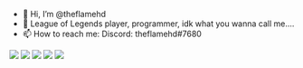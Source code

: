 - 👋 Hi, I’m @theflamehd
- 👀 League of Legends player, programmer, idk what you wanna call me....
- 📫 How to reach me: Discord: theflamehd#7680

![](https://github-profile-summary-cards.vercel.app/api/cards/profile-details?username=theflamehd&theme=github_dark)
![](https://github-profile-summary-cards.vercel.app/api/cards/repos-per-language?username=theflamehd&theme=github_dark)
![](https://github-profile-summary-cards.vercel.app/api/cards/most-commit-language?username=theflamehd&theme=github_dark)
![](https://github-profile-summary-cards.vercel.app/api/cards/stats?username=theflamehd&theme=github_dark)
![](https://github-profile-summary-cards.vercel.app/api/cards/productive-time?username=theflamehd&theme=github_dark)

<!---
theflamehd/theflamehd is a ✨ special ✨ repository because its `README.md` (this file) appears on your GitHub profile.
You can click the Preview link to take a look at your changes.
--->
